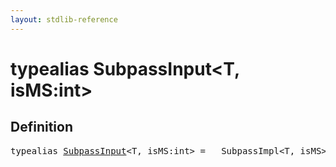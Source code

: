 ```yaml
---
layout: stdlib-reference
---
```


# typealias SubpassInput\<T, isMS:int\>

## Definition

<pre>
<span class='code_keyword'>typealias</span> <a href="/stdlib-reference/types/SubpassInput">SubpassInput</a>&lt;T, isMS:<span class="code_keyword">int</span>&gt; = __SubpassImpl&lt;T, isMS&gt;;
</pre>

